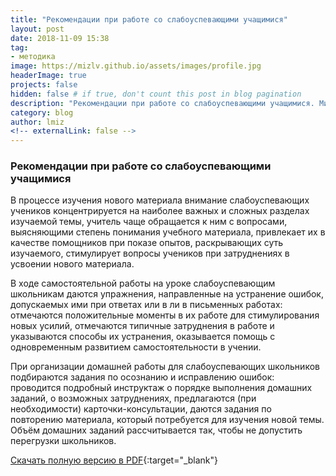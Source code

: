```yaml
---
title: "Рекомендации при работе со слабоуспевающими учащимися"
layout: post
date: 2018-11-09 15:38
tag: 
- методика
image: https://mizlv.github.io/assets/images/profile.jpg
headerImage: true
projects: false
hidden: false # if true, don't count this post in blog pagination
description: "Рекомендации при работе со слабоуспевающими учащимися. Мизь Лариса Владимировна. Учитель математики высшей категории."
category: blog
author: lmiz
<!-- externalLink: false -->
---
```


### **Рекомендации при работе со слабоуспевающими учащимися** 

В процессе изучения нового материала внимание слабоуспевающих учеников концентрируется на наиболее важных и сложных разделах изучаемой темы, учитель чаще обращается к ним с вопросами, выясняющими степень понимания учебного материала, привлекает их в качестве помощников при показе опытов, раскрывающих суть изучаемого, стимулирует вопросы учеников при затруднениях в усвоении нового материала.

В ходе самостоятельной работы на уроке слабоуспевающим школьникам даются упражнения, направленные на устранение ошибок, допускаемых ими при ответах или в ли в письменных работах: отмечаются положительные моменты в их работе для стимулирования новых усилий, отмечаются типичные затруднения в работе и указываются способы их устранения, оказывается помощь с одновременным развитием самостоятельности в учении.

При организации домашней работы для слабоуспевающих школьников подбираются задания  по осознанию и исправлению ошибок: проводится подробный инструктаж о порядке выполнения домашних заданий, о возможных затруднениях, предлагаются (при необходимости) карточки-консультации, даются задания по повторению материала, который потребуется для изучения новой темы. Объём домашних заданий рассчитывается так, чтобы не допустить перегрузки школьников.



[Cкачать полную версию в PDF](https://mizlv.github.io/assets/pdf/slabo-usp.pdf){:target="_blank"}

